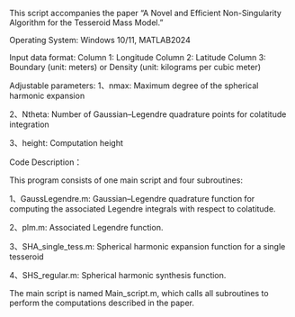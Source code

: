 This script accompanies the paper “A Novel and Efficient Non-Singularity Algorithm for the Tesseroid Mass Model.”

Operating System: Windows 10/11, MATLAB2024

Input data format:
Column 1: Longitude
Column 2: Latitude
Column 3: Boundary (unit: meters) or Density (unit: kilograms per cubic meter)

Adjustable parameters:
1、nmax: Maximum degree of the spherical harmonic expansion

2、Ntheta: Number of Gaussian–Legendre quadrature points for colatitude integration

3、height: Computation height

Code Description：

This program consists of one main script and four subroutines:

1、GaussLegendre.m: Gaussian–Legendre quadrature function for computing the associated Legendre integrals with respect to colatitude.

2、plm.m: Associated Legendre function.

3、SHA_single_tess.m: Spherical harmonic expansion function for a single tesseroid

4、SHS_regular.m: Spherical harmonic synthesis function.

The main script is named Main_script.m, which calls all subroutines to perform the computations described in the paper.

